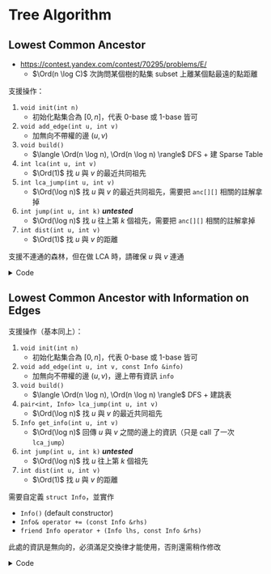 # Tree Algorithm



## Lowest Common Ancestor

- <https://contest.yandex.com/contest/70295/problems/E/>
    - $\Ord(n \log C)$ 次詢問某個樹的點集 subset 上離某個點最遠的點距離

支援操作：

1. `void init(int n)`
    - 初始化點集合為 $[0, n]$，代表 $0$-base 或 $1$-base 皆可
2. `void add_edge(int u, int v)`
    - 加無向不帶權的邊 $(u, v)$
3. `void build()`
    - $\langle \Ord(n \log n), \Ord(n \log n) \rangle$ DFS + 建 Sparse Table
4. `int lca(int u, int v)`
    - $\Ord(1)$ 找 $u$ 與 $v$ 的最近共同祖先
5. `int lca_jump(int u, int v)`
    - $\Ord(\log n)$ 找 $u$ 與 $v$ 的最近共同祖先，需要把 `anc[][]` 相關的註解拿掉
6. `int jump(int u, int k)` ***untested***
    - $\Ord(\log n)$ 找 $u$ 往上第 $k$ 個祖先，需要把 `anc[][]` 相關的註解拿掉
7. `int dist(int u, int v)`
    - $\Ord(1)$ 找 $u$ 與 $v$ 的距離

<div class="warning">

支援不連通的森林，但在做 LCA 時，請確保 $u$ 與 $v$ 連通

</div>

<details><summary>Code</summary>

```cpp
{{ #include ./tree/lca.cpp }}
```

</details>



## Lowest Common Ancestor with Information on Edges

支援操作（基本同上）：

1. `void init(int n)`
    - 初始化點集合為 $[0, n]$，代表 $0$-base 或 $1$-base 皆可
2. `void add_edge(int u, int v, const Info &info)`
    - 加無向不帶權的邊 $(u, v)$，邊上帶有資訊 `info`
3. `void build()`
    - $\langle \Ord(n \log n), \Ord(n \log n) \rangle$ DFS + 建跳表
4. `pair<int, Info> lca_jump(int u, int v)`
    - $\Ord(\log n)$ 找 $u$ 與 $v$ 的最近共同祖先
5. `Info get_info(int u, int v)`
    - $\Ord(\log n)$ 回傳 $u$ 與 $v$ 之間的邊上的資訊（只是 call 了一次 `lca_jump`）
6. `int jump(int u, int k)` ***untested***
    - $\Ord(\log n)$ 找 $u$ 往上第 $k$ 個祖先
7. `int dist(int u, int v)`
    - $\Ord(1)$ 找 $u$ 與 $v$ 的距離

<div class="warning">

需要自定義 `struct Info`，並實作

- `Info()` (default constructor)
- `Info& operator += (const Info &rhs)`
- `friend Info operator + (Info lhs, const Info &rhs)`

</div>

<div class="warning">

此處的資訊是無向的，必須滿足交換律才能使用，否則還需稍作修改

</div>

<details><summary>Code</summary>

```cpp
{{ #include ./tree/lca_with_info.cpp }}
```

</details>
